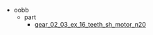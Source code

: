 * oobb
  * part
    * [gear_02_03_ex_16_teeth_sh_motor_n20](oobb/part/gear_02_03_ex_16_teeth_sh_motor_n20)
